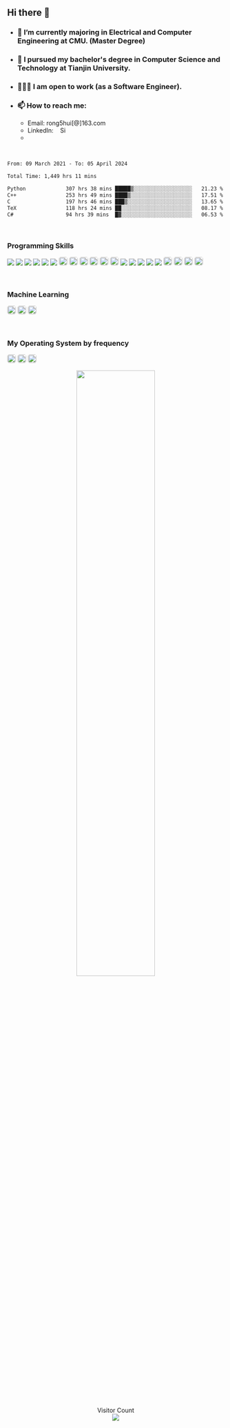 <!--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-->

<!--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-->
## Hi there 👋

- ### 🌱 I’m currently majoring in Electrical and Computer Engineering at CMU. (Master Degree)  
- ### 🏫 I pursued my bachelor's degree in Computer Science and Technology at Tianjin University.
- ### 👨🏻‍💻 I am open to work (as a Software Engineer).
- ### 📫 How to reach me:
  - Email: rong5hui[@]163.com
  - LinkedIn: &nbsp;&nbsp; <a href="https://www.linkedin.com/in/siqiguo047"><img src="https://raw.githubusercontent.com/yushi1007/yushi1007/main/images/linkedin.svg" alt="Siqi(Edward) Guo | LinkedIn" width="14px"/></a>
  - 

<br>


<!--
**Guo-lab/Guo-lab** is a ✨ _special_ ✨ repository because its `README.md` (this file) appears on your GitHub profile.

Template: https://github.com/anuraghazra/github-readme-stats
![Top Langs](https://github-readme-stats.vercel.app/api/top-langs/?username=gsq&hide=javascript,html,python,Typescript,CSS&langs_count=8)
![Guo-lab’s github stats](https://github-readme-stats.vercel.app/api?username=Guo-lab)

Template: https://yushi95.medium.com/how-to-create-a-beautiful-readme-for-your-github-profile-36957caa711c#:~:text=In%20order%20to%20show%20the%20content%20in%20your,you%20with%20the%20option%20to%20edit%20the%20file.

Template: https://dev.to/envoy_/150-badges-for-github-pnk
![9](https://img.shields.io/badge/React-20232A?style=for-the-badge&logo=react&logoColor=61DAFB)

Template: https://github.com/Ileriayo/markdown-badges

Template: https://github.com/sagar-viradiya/sagar-viradiya/edit/master/README.md

Template: https://github.com/athul/waka-readme

Template: https://github.com/natemoo-re/natemoo-re/blob/master/spotify-setup-guide.md


Here are some ideas to get you started:

- 🔭 I’m currently working on ...
- 🌱 I’m currently learning ...
- 👯 I’m looking to collaborate on ...
- 🤔 I’m looking for help with ...
- 💬 Ask me about ...
- 📫 How to reach me: ...
- 😄 Pronouns: ...
- ⚡ Fun fact: ...
-->



<!--START_SECTION:waka-->

```txt
From: 09 March 2021 - To: 05 April 2024

Total Time: 1,449 hrs 11 mins

Python             307 hrs 38 mins █████▒░░░░░░░░░░░░░░░░░░░   21.23 %
C++                253 hrs 49 mins ████▒░░░░░░░░░░░░░░░░░░░░   17.51 %
C                  197 hrs 46 mins ███▒░░░░░░░░░░░░░░░░░░░░░   13.65 %
TeX                118 hrs 24 mins ██░░░░░░░░░░░░░░░░░░░░░░░   08.17 %
C#                 94 hrs 39 mins  █▓░░░░░░░░░░░░░░░░░░░░░░░   06.53 %
```

<!--END_SECTION:waka-->



<br>

### Programming Skills 

![](https://img.shields.io/badge/Code-JavaScript-informational?style=flat&logo=JavaScript&color=F7DF1E)
![](https://img.shields.io/badge/Code-HTML5-informational?style=flat&logo=HTML5&color=E34F26)
![](https://img.shields.io/badge/Code-PostgreSQL-informational?style=flat&logo=PostgreSQL&color=336791)
![](https://img.shields.io/badge/Code-SQLite-informational?style=flat&logo=SQLite&color=003B57)
![](https://img.shields.io/badge/Code-Rust-informational?style=flat&logo=rust&color=DDA0DD)
![](https://img.shields.io/badge/Code-MATLAB-informational?style=flat&color=F7AF1E)
<img src="https://img.shields.io/badge/C%23-239120?style=for-the-badge&logo=c-sharp&logoColor=white" alt="C#" title="C#" style="height:20px; border-radius: 0.3125em;"  />
<img src="https://img.shields.io/badge/python-3670A0?style=for-the-badge&logo=python&logoColor=ffdd54" style="height:20px; border-radius: 0.3125em;"  />
<img src="https://img.shields.io/badge/Go-00ADD8?style=for-the-badge&logo=go&logoColor=white" alt="GO" title="Golang" style="height:20px; border-radius: 0.3125em;"  />
<img src="https://img.shields.io/badge/C%2B%2B-00599C?style=for-the-badge&logo=c%2B%2B&logoColor=white" alt="C++" title="C++" style="height:20px; border-radius: 0.3125em;"  />
<img src="https://img.shields.io/badge/shell_script-%23121011.svg?style=for-the-badge&logo=gnu-bash&logoColor=white" alt="MD" title="markdown" style="height:20px; border-radius: 0.3125em;"  />
<img src="https://img.shields.io/badge/Markdown-000000?style=for-the-badge&logo=markdown&logoColor=white" alt="MD" title="markdown" style="height:20px; border-radius: 0.3125em;"  /> ![](https://img.shields.io/badge/Code-React-informational?style=flat&logo=react&color=61DAFB)
![](https://img.shields.io/badge/Tools-Flask-informational?style=flat&logo=flask&color=00008B)
![](https://img.shields.io/badge/Tools-NPM-informational?style=flat&logo=NPM&color=CB3837)
![](https://img.shields.io/badge/Tools-Git-informational?style=flat&logo=Git&color=F05032)
![](https://img.shields.io/badge/Tools-GitHub-informational?style=flat&logo=GitHub&color=181717)
<img src="https://img.shields.io/badge/apache-%23D42029.svg?style=for-the-badge&logo=apache&logoColor=white" style="height:20px; border-radius: 0.3125em;"  />
<img src="https://img.shields.io/badge/MongoDB-4EA94B?style=for-the-badge&logo=mongodb&logoColor=white" alt="Mongo" title="Mongo" style="height:20px; border-radius: 0.3125em;"  />
<img src="https://img.shields.io/badge/Microsoft-666666?style=for-the-badge&logo=microsoft&logoColor=white" alt="Microsoft" title="Microsoft" style="height:20px; border-radius: 0.3125em;"  />
<img src="https://img.shields.io/badge/Notion-%23000000.svg?style=for-the-badge&logo=notion&logoColor=white" alt="Microsoft" title="Microsoft" style="height:20px; border-radius: 0.3125em;"  />

<br>

### Machine Learning

<img src="https://img.shields.io/badge/numpy-%23013243.svg?style=for-the-badge&logo=numpy&logoColor=white" style="height:20px; border-radius: 0.3125em;"  /> <img src="https://img.shields.io/badge/TensorFlow-%23FF6F00.svg?style=for-the-badge&logo=TensorFlow&logoColor=white" style="height:20px; border-radius: 0.3125em;"  /> <img src="https://img.shields.io/badge/PyTorch-%23EE4C2C.svg?style=for-the-badge&logo=PyTorch&logoColor=white" style="height:20px; border-radius: 0.3125em;"  />

<br>

### My Operating System by frequency <pr>

<img src="https://img.shields.io/badge/mac%20os-000000?style=for-the-badge&logo=macos&logoColor=F0F0F0" style="height:20px; border-radius: 0.3125em;"  /> <img src="https://img.shields.io/badge/Ubuntu-E95420?style=for-the-badge&logo=ubuntu&logoColor=white" style="height:20px; border-radius: 0.3125em;"  /> <img src="https://img.shields.io/badge/Windows-0078D6?style=for-the-badge&logo=windows&logoColor=white" style="height:20px; border-radius: 0.3125em;"  />


<!--[![image](https://wakatime.com/share/@Alpha_Young/4041b88d-87ec-4dce-865c-ffdab23b142d.png)](https://wakatime.com/)-->
<p align="center">
    <img src="https://wakatime.com/share/@Edward47Guo/9b4a7376-967c-4f01-af14-50727a4b3203.svg" width="60%" align="center">
</p>
<!--Color (172,172,255) #ACACFF-->
<br>
<!--Code Time Bar-->
<!--[![CodeTime badge](https://img.shields.io/endpoint?style=&color=blue&url=https%3A%2F%2Fapi.codetime.dev%2Fshield%3Fid%3D16774%26project%3D%26in%3D2592000000)](https://codetime.dev)-->
<br>
<p align="center"> 
  Visitor Count<br>
  <img src="https://profile-counter.glitch.me/Guo-lab/count.svg" />
</p>
<!--pr-->

<br>

<!--p align="center">  
  <div align="center">
  
       KEEP MOVING ON COMPUTER SCIENCE
       \         STUDY  PATH       /
       \                       /
              ]                     [    ,'|
              ]                     [   /  |
              ]___               ___[ ,'   |
              ]  ]\             /[  [ |:   |
              ]  ]  ]         [  [  [ |:   |
              ]  ]  ]__     __[  [  [ |:   |
              ]  ]  ] ]\ _ /[ [  [  [ |:   |
              ]  ]  ] ] (#) [ [  [  [ :===='
       ]  ]  ]_].nHn.[_[  [  [
       ]  ]  ]  HHHHH. [  [  [
       ]  ] /   `HH("N  \ [  [
       ]__]/     HHH  "  \[__[
       ]         N/"         [
       ]         N H         [
        /          N            \
       /           q,            \
  </div>
</p-->



<br>
<!--div>
<iframe frameborder="no" volume="0.1" border="0" marginwidth="0" marginheight="0" width=298 height=52 src="https://music.163.com/outchain/player?type=2&id=32337953&auto=0&height=32&"></iframe>
</div-->
